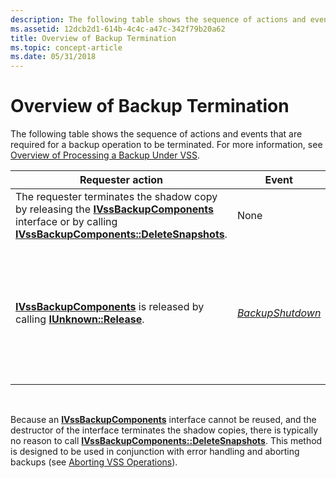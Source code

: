 ```yaml
---
description: The following table shows the sequence of actions and events that are required for a backup operation to be terminated. For more information, see Overview of Processing a Backup Under VSS.
ms.assetid: 12dcb2d1-614b-4c4c-a47c-342f79b20a62
title: Overview of Backup Termination
ms.topic: concept-article
ms.date: 05/31/2018
---
```


# Overview of Backup Termination

The following table shows the sequence of actions and events that are required for a backup operation to be terminated. For more information, see [Overview of Processing a Backup Under VSS](overview-of-processing-a-backup-under-vss.md).



| Requester action                                                                                                                                                                                                              | Event                                                                 | Writer action                                                                                                                                                                                                                                                                                                                                                                                                                                                     |
|-------------------------------------------------------------------------------------------------------------------------------------------------------------------------------------------------------------------------------|-----------------------------------------------------------------------|-------------------------------------------------------------------------------------------------------------------------------------------------------------------------------------------------------------------------------------------------------------------------------------------------------------------------------------------------------------------------------------------------------------------------------------------------------------------|
| The requester terminates the shadow copy by releasing the [**IVssBackupComponents**](/windows/desktop/api/VsBackup/nl-vsbackup-ivssbackupcomponents) interface or by calling [**IVssBackupComponents::DeleteSnapshots**](/windows/desktop/api/VsBackup/nf-vsbackup-ivssbackupcomponents-deletesnapshots). | None                                                                  | None                                                                                                                                                                                                                                                                                                                                                                                                                                                              |
| [**IVssBackupComponents**](/windows/desktop/api/VsBackup/nl-vsbackup-ivssbackupcomponents) is released by calling [**IUnknown::Release**](/windows/win32/api/unknwn/nf-unknwn-iunknown-release).                                                                                                   | [*BackupShutdown*](vssgloss-b.md) | The writer handles the event with [**CVssWriter::OnBackupShutdown**](/windows/desktop/api/VsWriter/nf-vswriter-cvsswriter-onbackupshutdown), which allows it to clean up any state related to the shadow copy set. If the backup operation failed—that is, it did not generate a [**BackupComplete**](/windows/desktop/api/VsBackup/nf-vsbackup-ivssbackupcomponents-backupcomplete) event—the writer may also have to perform error handling. See [Handling BackupShutdown Events](handling-backupshutdown-events.md) for more information. |



 

Because an [**IVssBackupComponents**](/windows/desktop/api/VsBackup/nl-vsbackup-ivssbackupcomponents) interface cannot be reused, and the destructor of the interface terminates the shadow copies, there is typically no reason to call [**IVssBackupComponents::DeleteSnapshots**](/windows/desktop/api/VsBackup/nf-vsbackup-ivssbackupcomponents-deletesnapshots). This method is designed to be used in conjunction with error handling and aborting backups (see [Aborting VSS Operations](aborting-vss-operations.md)).

 

 
